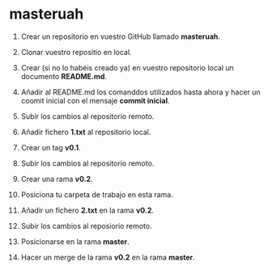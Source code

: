 # masteruah
1. Crear un repositorio en vuestro GitHub llamado **masteruah**.

2. Clonar vuestro repositio en local.

1. Crear (si no lo habéis creado ya) en vuestro repositorio local
un documento **README.md**.

1. Añadir al README.md los comanddos utilizados hasta ahora
y hacer un coomit inicial con el mensaje **commit inicial**.

1. Subir los cambios al repositorio remoto.

1. Añadir fichero **1.txt** al repositorio local.

1. Crear un tag **v0.1**.

1. Subir los cambios al repositorio remoto.

1. Crear una rama **v0.2**.

1. Posiciona tu carpeta de trabajo en esta rama.

1. Añadir un fichero **2.txt** en la rama **v0.2**.

1. Subir los cambios al reposiorio remoto.

1. Posicionarse en la rama **master**.

1. Hacer un merge de la rama **v0.2** en la rama **master**.